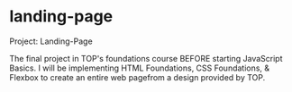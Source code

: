 # landing-page

Project: Landing-Page

The final project in TOP's foundations course BEFORE starting JavaScript Basics.
I will be implementing HTML Foundations, CSS Foundations, & Flexbox to create an entire web pagefrom a design provided by TOP.